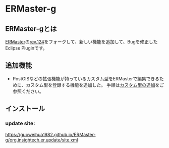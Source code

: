 # ERMaster-g

## ERMaster-gとは

[ERMaster](http://ermaster.sourceforge.net/index_ja.html)の[rev.124](https://sourceforge.net/p/ermaster/svn/124/)をフォークして、新しい機能を追加して、Bugを修正したEclipse Pluginです。

## 追加機能

- PostGISなどの拡張機能が持っているカスタム型をERMasterで編集できるために、カスタム型を登録する機能を追加した。
手順は[カスタム型の追加](https://github.com/guoweihua1982/ERMaster-g/wiki/%E3%82%AB%E3%82%B9%E3%82%BF%E3%83%A0%E5%9E%8B%E3%81%AE%E8%BF%BD%E5%8A%A0)をご参照ください。  

## インストール

### update site:
https://guoweihua1982.github.io/ERMaster-g/org.insightech.er.update/site.xml

